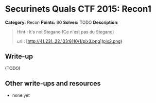 # Securinets Quals CTF 2015: Recon1

**Category:** Recon
**Points:** 80
**Solves:** TODO
**Description:** 

> Hint : It's not Stegano (Ce n'est pas du Stegano) 
>
> url : [http://41.231..22.133:8110/1/pix3.png](pix3.png)

## Write-up

(TODO)

## Other write-ups and resources

* none yet